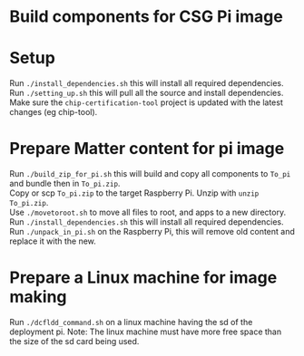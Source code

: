 # Build components for CSG Pi image

# Setup
Run `./install_dependencies.sh` this will install all required dependencies.                         
Run `./setting_up.sh` this will pull all the source and install dependencies.                                               
Make sure the `chip-certification-tool` project is updated with the latest changes (eg chip-tool).

# Prepare Matter content for pi image
Run `./build_zip_for_pi.sh` this will build and copy all components to `To_pi` and bundle then in `To_pi.zip`.  
Copy or scp `To_pi.zip` to the target Raspberry Pi.
Unzip with `unzip To_pi.zip`.  
Use `./movetoroot.sh` to move all files to root, and apps to a new directory.  
Run `./install_dependencies.sh` this will install all required dependencies.  
Run `./unpack_in_pi.sh` on the Raspberry Pi, this will remove old content and replace it with the new.

# Prepare a Linux machine for image making
Run `./dcfldd_command.sh` on a linux machine having the sd of the deployment pi.
Note: The linux machine must have more free space than the size of the sd card being used.
